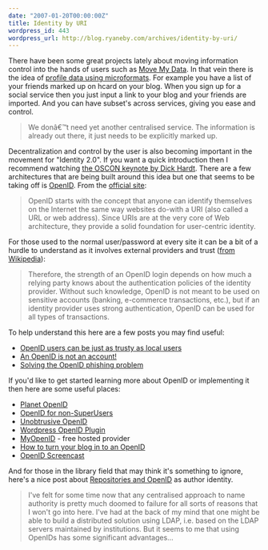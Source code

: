 ```yaml
---
date: "2007-01-20T00:00:00Z"
title: Identity by URI
wordpress_id: 443
wordpress_url: http://blog.ryaneby.com/archives/identity-by-uri/
---
```

There have been some great projects lately about moving information control into the hands of users such as <a href="http://www.movemydata.org/">Move My Data</a>. In that vein there is the idea of <a href="http://adactio.com/journal/1212/">profile data using microformats</a>. For example you have a list of your friends marked up on hcard on your blog. When you sign up for a social service then you just input a link to your blog and your friends are imported. And you can have subset's across services, giving you ease and control.

<blockquote>We donâ€™t need yet another centralised service. The information is already out there, it just needs to be explicitly marked up.</blockquote>

Decentralization and control by the user is also becoming important in the movement for "Identity 2.0". If you want a quick introduction then I recommend watching <a href="http://identity20.com/media/OSCON2005/">the OSCON keynote by Dick Hardt</a>. There are a few architectures that are being built around this idea but one that seems to be taking off is <a href="http://en.wikipedia.org/wiki/Openid">OpenID</a>. From the <a href="http://openid.net/">official site</a>:

<blockquote>OpenID starts with the concept that anyone can identify themselves on the Internet the same way websites do-with a URI (also called a URL or web address). Since URIs are at the very core of Web architecture, they provide a solid foundation for user-centric identity.</blockquote>

For those used to the normal user/password at every site it can be a bit of a hurdle to understand as it involves external providers and trust (<a href="http://en.wikipedia.org/wiki/Openid">from Wikipedia</a>):

<blockquote>Therefore, the strength of an OpenID login depends on how much a relying party knows about the authentication policies of the identity provider. Without such knowledge, OpenID is not meant to be used on sensitive accounts (banking, e-commerce transactions, etc.), but if an identity provider uses strong authentication, OpenID can be used for all types of transactions.</blockquote>

To help understand this here are a few posts you may find useful:

<ul>
<li><a href="http://apparentlymart.livejournal.com/2871.html">OpenID users can be just as trusty as local users</a></li>
<li><a href="http://simonwillison.net/2007/Jan/10/account/">An OpenID is not an account!</a></li>
<li><a href="http://simonwillison.net/2007/Jan/19/phishing/">Solving the OpenID phishing problem</a></li>
</ul>

If you'd like to get started learning more about OpenID or implementing it then here are some useful places:

<ul>
<li><a href="http://planet.openid.net/">Planet OpenID</a></li>
<li><a href="http://www.intertwingly.net/blog/2007/01/03/OpenID-for-non-SuperUsers">OpenID for non-SuperUsers</a></li>
<li><a href="http://www.intertwingly.net/blog/2006/12/28/Unobtrusive-OpenID">Unobtrusive OpenID</a></li>
<li><a href="http://sourceforge.net/projects/wpopenid">Wordpress OpenID Plugin</a></li>
<li><a href="http://www.myopenid.com/">MyOpenID</a> - free hosted provider</li>
<li><a href="http://simonwillison.net/2006/Dec/19/openid/">How to turn your blog in to an OpenID</a></li>
<li><a href="http://simonwillison.net/2006/openid-screencast/">OpenID Screencast</a></li>
</ul>

And for those in the library field that may think it's something to ignore, here's a nice post about <a href="http://efoundations.typepad.com/efoundations/2007/01/repositories_an.html">Repositories and OpenID</a> as author identity.

<blockquote>I've felt for some time now that any centralised approach to name authority is pretty much doomed to failure for all sorts of reasons that I won't go into here.  I've had at the back of my mind that one might be able to build a distributed solution using LDAP, i.e. based on the LDAP servers maintained by institutions.  But it seems to me that using OpenIDs has some significant advantages...</blockquote>
